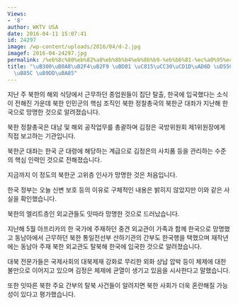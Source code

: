 ```yaml
---
Views:
- '8'
author: WKTV USA
date: 2016-04-11 15:07:41
id: 24297
image: /wp-content/uploads/2016/04/d-2.jpg
imagef: 2016-04-24297.jpg
permalink: /%eb%8c%80%eb%82%a8%eb%8b%b4%eb%8b%b9-%eb%b6%81-%ec%a0%95%ec%b0%b0%ec%b4%9d%ea%b5%ad-%ed%95%9c%ea%b5%ad%ec%9c%bc%eb%a1%9c-%eb%a7%9d%eb%aa%85/
title: "\uB300\uB0A8\uB2F4\uB2F9 \uBD81 \uC815\uCC30\uCD1D\uAD6D \uD55C\uAD6D\uC73C\
  \uB85C \uB9DD\uBA85"
---
```


지난 주 북한의 해외 식당에서 근무하던 종업원들이 집단 탈출, 한국에 입국했다는 소식이 전해진 가운데 북한 인민군의 핵심 조직인 북한 정찰총국의 북한군 대좌가 지난해 한국으로 망명한 것으로 알려졌습니다.

북한 정찰총국은 대남 및 해외 공작업무를 총괄하며 김정은 국방위원회 제1위원장에게 직접 보고하는 기관입니다.

북한군 대좌는 한국 군 대령에 해당하는 계급으로 김정은의 사치품 등을 관리하는 수준의 핵심 인력인 것으로 전해졌습니다.

지금까지 이 정도의 북한군 고위층 인사가 망명한 것은 처음입니다.

한국 정부는 오늘 신변 보호 등의 이유로 구체적인 내용은 밝히지 않았지만 이와 같은 사실을 확인했습니다.

북한의 엘리트층인 외교관들도 잇따라 망명한 것으로 드러났습니다.

지난해 5월 아프리카의 한 국가에 주재하던 중견 외교관이 가족과 함께 한국으로 망명했고 동남아에서 근무하던 북한 통일전선부 산하기관의 간부도 한국행을 택했으며 재작년에는 동남아 주재 북한 외교관도 탈북해 한국에 입국한 것으로 알려졌습니다.

대북 전문가들은 국제사회의 대북제재 강화로 무리한 외화 상납 압박 등이 체제에 대한 불만으로 이어지고 있으며 김정은 체제에 균열이 생기고 있음을 시사한다고 말했습니다.

또한 잇따른 북한 주요 간부의 탈북 사건들이 알려지면 북한 사회가 더욱 혼란해질 가능성이 있다고 평가했습니다.